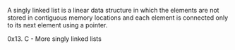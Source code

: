 A singly linked list is a linear data structure in which the elements are not stored in contiguous memory locations and each element is connected only to its next element using a pointer.

0x13. C - More singly linked lists

